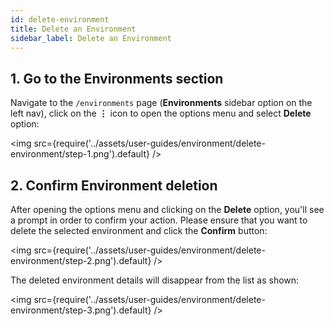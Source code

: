 ```yaml
---
id: delete-environment
title: Delete an Environment
sidebar_label: Delete an Environment
---
```


## 1. Go to the Environments section

Navigate to the `/environments` page (**Environments** sidebar option on the left nav), click on the **⋮** icon to open the options menu and select **Delete** option:

<img src={require('../assets/user-guides/environment/delete-environment/step-1.png').default} />

## 2. Confirm Environment deletion

After opening the options menu and clicking on the **Delete** option, you'll see a prompt in order to confirm your action. Please ensure that you want to delete the selected environment and click the **Confirm** button:

<img src={require('../assets/user-guides/environment/delete-environment/step-2.png').default} />

The deleted environment details will disappear from the list as shown:

<img src={require('../assets/user-guides/environment/delete-environment/step-3.png').default} />
